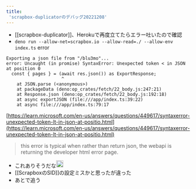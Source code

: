 ```yaml
---
title:
 'scrapbox-duplicatorのデバッグ20221208'
---
```


- [[scrapbox-duplicator]]、Herokuで再度立てたらエラー吐いたので確認
- `deno run --allow-net=scrapbox.io --allow-read=./ --allow-env index.ts`
error

```
Exporting a json file from "/blu3mo"...
error: Uncaught (in promise) SyntaxError: Unexpected token < in JSON at position 0
  const { pages } = (await res.json()) as ExportResponse;
                     ^
    at JSON.parse (<anonymous>)
    at packageData (deno:op_crates/fetch/22_body.js:247:21)
    at Response.json (deno:op_crates/fetch/22_body.js:192:18)
    at async exportJSON (file:///app/index.ts:39:22)
    at async file:///app/index.ts:79:17
```


[https://learn.microsoft.com/en-us/answers/questions/449617/syntaxerror-unexpected-token-lt-in-json-at-positio.html](https://learn.microsoft.com/en-us/answers/questions/449617/syntaxerror-unexpected-token-lt-in-json-at-positio.html)
> this error is typical when rather than return json, the webapi is returning the developer html error page.
- これありそうだな<img src='https://scrapbox.io/api/pages/blu3mo-public/blu3mo/icon' alt='blu3mo.icon' height="19.5"/>
- [[ScrapboxのSID]]の設定ミスかと思ったが違った
- あとで追う
